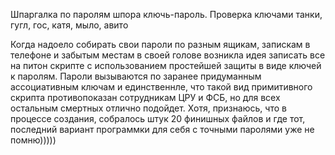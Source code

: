 Шпаргалка по паролям
шпора ключь-пароль. Проверка ключами танки, гугл, гос, катя, мыло, авито

Когда надоело собирать свои пароли по разным ящикам, запискам в телефоне и забытым местам  в своей голове возникла
идея записать все на питон скрипте с использованием простейшей защиты в виде ключей к паролям.
Пароли вызываются по заранее придуманным ассоциативным ключам и единственнле, что 
такой вид примитивного скрипта противопоказан сотрудникам ЦРУ и ФСБ,
но для всех остальным смертных отлично подойдет.
Хотя, признаюсь, что в процессе создания, собралось штук 20 финишных файлов
и где тот, последний вариант программки для себя с точными паролями уже не помню))))) 
